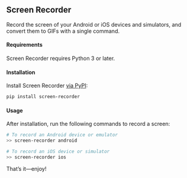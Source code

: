 ## Screen Recorder

Record the screen of your Android or iOS devices and simulators, and convert them to GIFs with a single command.

#### Requirements

Screen Recorder requires Python 3 or later.

#### Installation

Install Screen Recorder [via PyPI](https://pypi.org/project/screen-recorder/):

```bash
pip install screen-recorder
```

#### Usage

After installation, run the following commands to record a screen:

```bash
# To record an Android device or emulator
>> screen-recorder android  

# To record an iOS device or simulator
>> screen-recorder ios
```

That’s it—enjoy!

